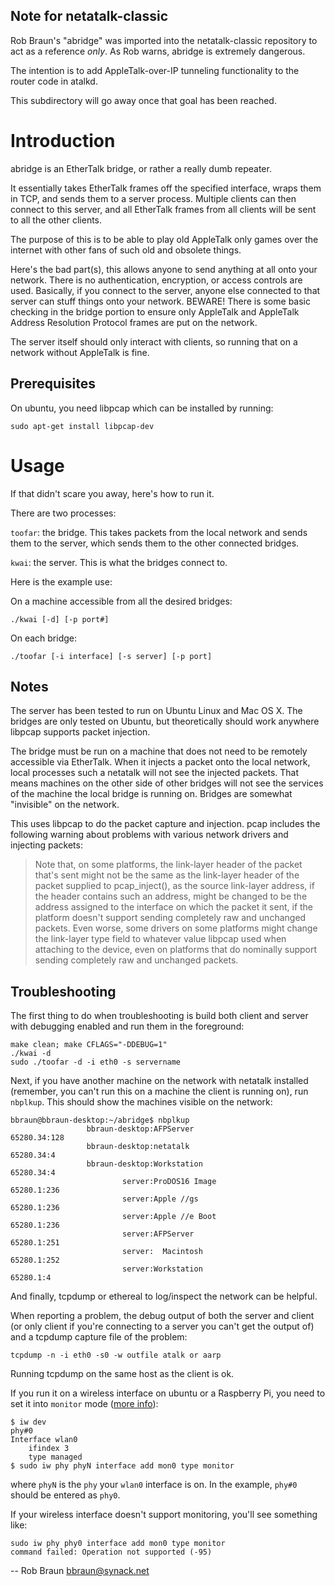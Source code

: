## Note for netatalk-classic

Rob Braun's "abridge" was imported into the netatalk-classic repository to act as a reference *only*.  As Rob warns, abridge is extremely dangerous.

The intention is to add AppleTalk-over-IP tunneling functionality to the router code in atalkd.

This subdirectory will go away once that goal has been reached.

# Introduction

abridge is an EtherTalk bridge, or rather a really dumb repeater.

It essentially takes EtherTalk frames off the specified interface, wraps them in TCP, and sends them to a server process.  Multiple clients can then connect to this server, and all EtherTalk frames from all clients will be sent to all the other clients.

The purpose of this is to be able to play old AppleTalk only games over the internet with other fans of such old and obsolete things.

Here's the bad part(s), this allows anyone to send anything at all onto your network.  There is no authentication, encryption, or access controls are used.  Basically, if you connect to the server, anyone else connected to that server can stuff things onto your network.  BEWARE!  There is some basic checking in the bridge portion to ensure only AppleTalk and AppleTalk Address Resolution Protocol frames are put on the network.

The server itself should only interact with clients, so running that on a network without AppleTalk is fine.

## Prerequisites

On ubuntu, you need libpcap which can be installed by running:

	sudo apt-get install libpcap-dev

# Usage

If that didn't scare you away, here's how to run it.

There are two processes:

`toofar`: the bridge.  This takes packets from the local network and sends them to the server, which sends them to the other connected bridges.

`kwai`: the server.  This is what the bridges connect to.

Here is the example use:

On a machine accessible from all the desired bridges:

	./kwai [-d] [-p port#]

On each bridge:

	./toofar [-i interface] [-s server] [-p port]

## Notes

The server has been tested to run on Ubuntu Linux and Mac OS X.  The bridges are only tested on Ubuntu, but theoretically should work anywhere libpcap supports packet injection.

The bridge must be run on a machine that does not need to be remotely accessible via EtherTalk.  When it injects a packet onto the local network, local processes such a netatalk will not see the injected packets.  That means machines on the other side of other bridges will not see the services of the machine the local bridge is running on.  Bridges are somewhat "invisible" on the network.

This uses libpcap to do the packet capture and injection.  pcap includes the following warning about problems with various network drivers and injecting packets:

> Note  that,  on  some  platforms,  the  link-layer header of the packet
> that's sent might not be the same  as  the  link-layer  header  of  the
> packet  supplied to pcap_inject(), as the source link-layer address, if
> the header contains such an address, might be changed to be the address
> assigned  to the interface on which the packet it sent, if the platform
> doesn't support sending completely raw  and  unchanged  packets.   Even
> worse,  some drivers on some platforms might change the link-layer type
> field to whatever value libpcap used when attaching to the device, even
> on  platforms  that  do  nominally  support  sending completely raw and
> unchanged packets.

## Troubleshooting

The first thing to do when troubleshooting is build both client and server with debugging enabled and run them in the foreground:

	make clean; make CFLAGS="-DDEBUG=1"
	./kwai -d
	sudo ./toofar -d -i eth0 -s servername

Next, if you have another machine on the network with netatalk installed (remember, you can't run this on a machine the client is running on), run `nbplkup`. This should show the machines visible on the network:

	bbraun@bbraun-desktop:~/abridge$ nbplkup
	                 bbraun-desktop:AFPServer                          65280.34:128
	                 bbraun-desktop:netatalk                           65280.34:4
	                 bbraun-desktop:Workstation                        65280.34:4
	                         server:ProDOS16 Image                     65280.1:236
	                         server:Apple //gs                         65280.1:236
	                         server:Apple //e Boot                     65280.1:236
	                         server:AFPServer                          65280.1:251
	                         server:  Macintosh                        65280.1:252
	                         server:Workstation                        65280.1:4

And finally, tcpdump or ethereal to log/inspect the network can be helpful. 

When reporting a problem, the debug output of both the server and client (or only client if you're connecting to a server you can't get the output of) and a tcpdump capture file of the problem:

	tcpdump -n -i eth0 -s0 -w outfile atalk or aarp

Running tcpdump on the same host as the client is ok.

If you run it on a wireless interface on ubuntu or a Raspberry Pi, you need to set it into `monitor` mode ([more info](https://sandilands.info/sgordon/capturing-wifi-in-monitor-mode-with-iw)):

	$ iw dev
	phy#0
	Interface wlan0
		ifindex 3
		type managed
	$ sudo iw phy phyN interface add mon0 type monitor

where `phyN` is the `phy` your `wlan0` interface is on.  In the example, `phy#0` should be entered as `phy0`.

If your wireless interface doesn't support monitoring, you'll see something like:

	sudo iw phy phy0 interface add mon0 type monitor
	command failed: Operation not supported (-95)

--
Rob Braun [<bbraun@synack.net>](mailto:bbraun@synack.net)
